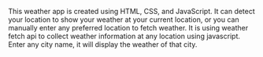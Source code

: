 This weather app is created using HTML, CSS, and JavaScript.
It can detect your location to show your weather at your current location, or you can manually enter any preferred location to fetch weather.
It is using weather fetch api to collect weather information at any location using javascript.
Enter any city name, it will display the weather of that city.
